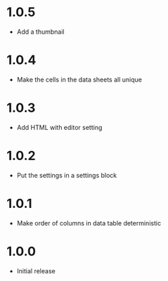 # 1.0.5
* Add a thumbnail

# 1.0.4
* Make the cells in the data sheets all unique

# 1.0.3
* Add HTML with editor setting

# 1.0.2
* Put the settings in a settings block

# 1.0.1
* Make order of columns in data table deterministic

# 1.0.0
* Initial release
